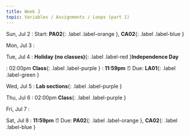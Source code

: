 ```yaml
---
title: Week 2
topic: Variables / Assignments / Loops (part 1)
---
```

Sun, Jul 2
: Start: **PA02**{: .label .label-orange }, **CA02**{: .label .label-blue }


Mon, Jul 3
: 

Tue, Jul 4
: **Holiday (no classes)**{: .label .label-red }**Independence Day**

: 02:00pm **Class**{: .label .label-purple }
: **11:59pm**  ⏰  Due: **LA01**{: .label .label-green }


Wed, Jul 5
: **Lab sections**{: .label .label-purple }


Thu, Jul 6
: 02:00pm **Class**{: .label .label-purple } 


Fri, Jul 7
: 

Sat, Jul 8
: **11:59pm**  ⏰  Due: **PA02**{: .label .label-orange }, **CA02**{: .label .label-blue }


